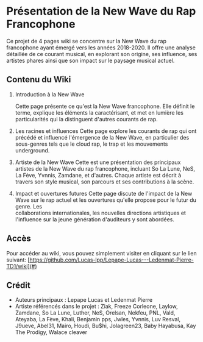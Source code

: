 # Présentation de la New Wave du Rap Francophone

Ce projet de 4 pages wiki se concentre sur la New Wave du rap francophone ayant émergé vers les années 2018-2020. Il offre une analyse détaillée de ce courant musical, en explorant son origine, ses influence, ses artistes phares ainsi que son impact sur le paysage musical actuel.

## Contenu du Wiki

1. Introduction à la New Wave
   
   Cette page présente ce qu'est la New Wave francophone. Elle définit le terme, explique les éléments la caractérisant, et met en lumière       les particularités qui la distinguent d'autres courants de rap.
3. Les racines et influences
   Cette page explore les courants de rap qui ont précédé et influencé l'émergence de la New Wave, en particulier des sous-genres tels que le    cloud rap, le trap et les mouvements underground.
4. Artiste de la New Wave
   Cette est une présentation des principaux artistes de la New Wave du rap francophone, incluant So La Lune, NeS, La Fève, Yvnnis, Zamdane, et d'autres. Chaque artiste est décrit à travers son style musical, son parcours et ses contributions à la scène.
5. Impact et ouvertures futures
   Cette page discute de l'impact de la New Wave sur le rap actuel et les ouvertures qu'elle propose pour le futur du genre. Les       
   collaborations internationales, les nouvelles directions artistiques et l'influence sur la jeune génération d'auditeurs y sont abordées.

## Accès

Pour accéder au wiki, vous pouvez simplement visiter en cliquant sur le lien suivant:
[https://github.com/Lucas-lpp/Lepape-Lucas---Ledenmat-Pierre-TD1/wiki](#)

## Crédit

- Auteurs principaux : Lepape Lucas et Ledenmat Pierre
- Artiste référencés dans le projet : Ziak, Freeze Corleone, Laylow, Zamdane, So La Lune, Luther, NeS, Orelsan, Nekfeu, PNL, Vald, Ateyaba, La Fève, Khali, Benjamin pps, Jwles, Yvnnis, Luv Resval, J9ueve, Abel31, Mairo, Houdi, Bu$hi, Jolagreen23, Baby Hayabusa, Kay The Prodigy, Walace cleaver
